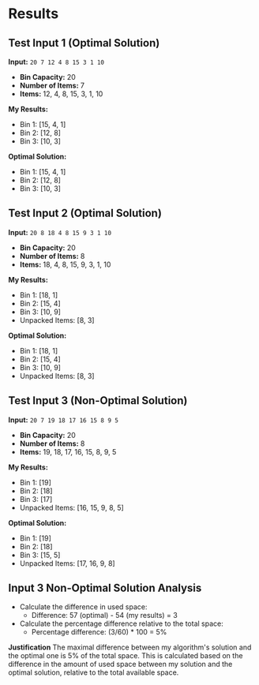
# Results

## Test Input 1 (Optimal Solution)

**Input:** `20 7 12 4 8 15 3 1 10`

- **Bin Capacity:** 20
- **Number of Items:** 7
- **Items:** 12, 4, 8, 15, 3, 1, 10

**My Results:**

- Bin 1: [15, 4, 1]
- Bin 2: [12, 8]
- Bin 3: [10, 3]

**Optimal Solution:**

- Bin 1: [15, 4, 1]
- Bin 2: [12, 8]
- Bin 3: [10, 3]

## Test Input 2 (Optimal Solution)

**Input:** `20 8 18 4 8 15 9 3 1 10`

- **Bin Capacity:** 20
- **Number of Items:** 8
- **Items:** 18, 4, 8, 15, 9, 3, 1, 10

**My Results:**

- Bin 1: [18, 1]
- Bin 2: [15, 4]
- Bin 3: [10, 9]
- Unpacked Items: [8, 3]

**Optimal Solution:**

- Bin 1: [18, 1]
- Bin 2: [15, 4]
- Bin 3: [10, 9]
- Unpacked Items: [8, 3]

## Test Input 3 (Non-Optimal Solution)

**Input:** `20 7 19 18 17 16 15 8 9 5`

- **Bin Capacity:** 20
- **Number of Items:** 8
- **Items:** 19, 18, 17, 16, 15, 8, 9, 5

**My Results:**

- Bin 1: [19]
- Bin 2: [18]
- Bin 3: [17]
- Unpacked Items: [16, 15, 9, 8, 5]

**Optimal Solution:**

- Bin 1: [19]
- Bin 2: [18]
- Bin 3: [15, 5]
- Unpacked Items: [17, 16, 9, 8]

## Input 3 Non-Optimal Solution Analysis

- Calculate the difference in used space:
  - Difference: 57 (optimal) - 54 (my results) = 3
- Calculate the percentage difference relative to the total space:
  - Percentage difference: (3/60) * 100 = 5%

**Justification**
The maximal difference between my algorithm's solution and the optimal one is 5% of the total space. This is calculated based on the difference in the amount of used space between my solution and the optimal solution, relative to the total available space.
